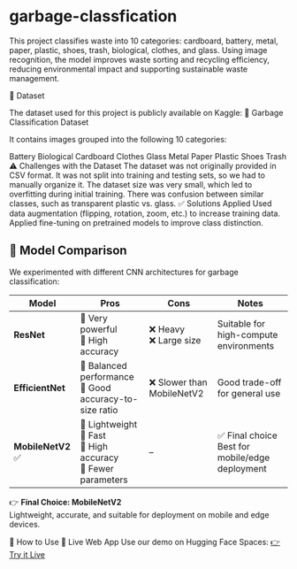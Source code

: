 # garbage-classfication
This project classifies waste into 10 categories: cardboard, battery, metal, paper, plastic, shoes, trash, biological, clothes, and glass. Using image recognition, the model improves waste sorting and recycling
efficiency, reducing environmental impact and supporting sustainable waste management.


📂 Dataset


The dataset used for this project is publicly available on Kaggle:
🔗 Garbage Classification Dataset

It contains images grouped into the following 10 categories:

Battery
Biological
Cardboard
Clothes
Glass
Metal
Paper
Plastic
Shoes
Trash
⚠️ Challenges with the Dataset
The dataset was not originally provided in CSV format.
It was not split into training and testing sets, so we had to manually organize it.
The dataset size was very small, which led to overfitting during initial training.
There was confusion between similar classes, such as transparent plastic vs. glass.
✅ Solutions Applied
Used data augmentation (flipping, rotation, zoom, etc.) to increase training data.
Applied fine-tuning on pretrained models to improve class distinction.
## 🧠 Model Comparison

We experimented with different CNN architectures for garbage classification:

| Model        | Pros                                                                 | Cons                        | Notes                                |
|--------------|----------------------------------------------------------------------|-----------------------------|--------------------------------------|
| **ResNet**   | 🔹 Very powerful <br> 🔹 High accuracy                                | ❌ Heavy <br> ❌ Large size  | Suitable for high-compute environments |
| **EfficientNet** | 🔹 Balanced performance <br> 🔹 Good accuracy-to-size ratio          | ❌ Slower than MobileNetV2  | Good trade-off for general use        |
| **MobileNetV2** ✅ | 🔹 Lightweight <br> 🔹 Fast <br> 🔹 High accuracy <br> 🔹 Fewer parameters | –                           | ✅ Final choice <br> Best for mobile/edge deployment |

👉 **Final Choice: MobileNetV2**  
Lightweight, accurate, and suitable for deployment on mobile and edge devices.

🚀 How to Use
🔴 Live Web App
Use our demo on Hugging Face Spaces:
[👉 Try it Live](https://644ccd78a5191b3e5d.gradio.live/)

